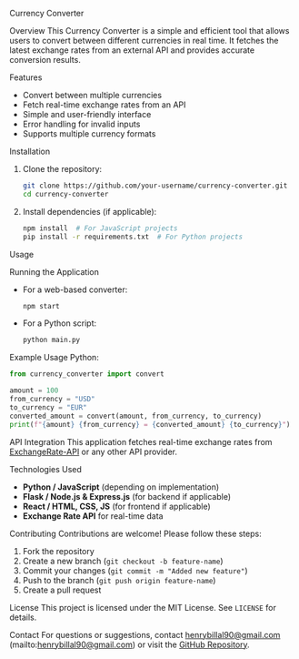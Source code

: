  Currency Converter

Overview
This Currency Converter is a simple and efficient tool that allows users to convert between different currencies in real time. It fetches the latest exchange rates from an external API and provides accurate conversion results.

Features
- Convert between multiple currencies
- Fetch real-time exchange rates from an API
- Simple and user-friendly interface
- Error handling for invalid inputs
- Supports multiple currency formats

Installation

1. Clone the repository:
   ```sh
   git clone https://github.com/your-username/currency-converter.git
   cd currency-converter
   ```

2. Install dependencies (if applicable):
   ```sh
   npm install  # For JavaScript projects
   pip install -r requirements.txt  # For Python projects
   ```

Usage

Running the Application
- For a web-based converter:
  ```sh
  npm start
  ```
- For a Python script:
  ```sh
  python main.py
  ```

Example Usage
  Python:
```python
from currency_converter import convert

amount = 100
from_currency = "USD"
to_currency = "EUR"
converted_amount = convert(amount, from_currency, to_currency)
print(f"{amount} {from_currency} = {converted_amount} {to_currency}")
```
  API Integration
This application fetches real-time exchange rates from [ExchangeRate-API](https://www.exchangerate-api.com/) or any other API provider.

 Technologies Used
- **Python / JavaScript** (depending on implementation)
- **Flask / Node.js & Express.js** (for backend if applicable)
- **React / HTML, CSS, JS** (for frontend if applicable)
- **Exchange Rate API** for real-time data

 Contributing
Contributions are welcome! Please follow these steps:
1. Fork the repository
2. Create a new branch (`git checkout -b feature-name`)
3. Commit your changes (`git commit -m "Added new feature"`)
4. Push to the branch (`git push origin feature-name`)
5. Create a pull request

License
This project is licensed under the MIT License. See `LICENSE` for details.

Contact
For questions or suggestions, contact henrybillal90@gmail.com (mailto:henrybillal90@gmail.com) or visit the [GitHub Repository](https://github.com/henrybillal/currency-converter).

